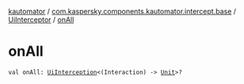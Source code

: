 [kautomator](../../index.md) / [com.kaspersky.components.kautomator.intercept.base](../index.md) / [UiInterceptor](index.md) / [onAll](./on-all.md)

# onAll

`val onAll: `[`UiInterception`](../-ui-interception/index.md)`<(Interaction) -> `[`Unit`](https://kotlinlang.org/api/latest/jvm/stdlib/kotlin/-unit/index.html)`>?`